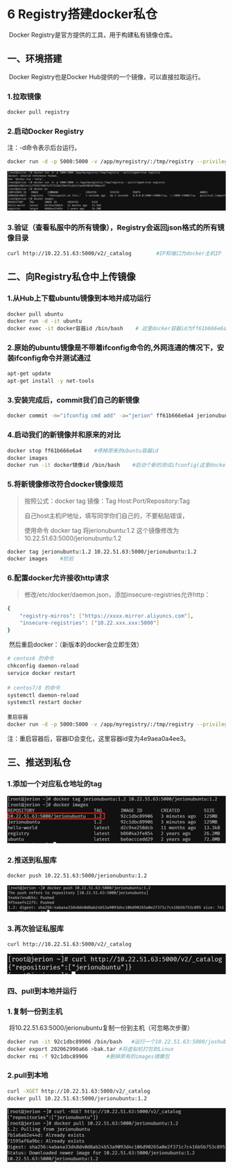 

# 6 Registry搭建docker私仓



​		Docker Registry是官方提供的工具，用于构建私有镜像仓库。

## **一、环境搭建**

​		Docker Registry也是Docker Hub提供的一个镜像，可以直接拉取运行。

### **1.拉取镜像**

```bash
docker pull registry
```

### **2.启动Docker Registry**

注：-d命令表示后台运行。

```bash
docker run -d -p 5000:5000 -v /app/myregistry/:/tmp/registry --privileged=true registry
```

![image-20240425230559694](https://raw.githubusercontent.com/zyx3721/Picbed/main/blog-images/2024/04/25/c08782e2650f1ce58a09dbf171b4e4b4-image-20240425230559694-3d44c8.png)

### **3.验证（查看私服中的所有镜像），Registry会返回json格式的所有镜像目录** 

```bash
curl http://10.22.51.63:5000/v2/_catalog        #IP和端口为docker主机IP
```



## **二、向Registry私仓中上传镜像**

### **1.从Hub上下载ubuntu镜像到本地并成功运行**

```bash
docker pull ubuntu
docker run -d -it ubuntu
docker exec -it docker容器id /bin/bash    # 这里docker容器id为ff61b666e6a4
```

### **2.原始的ubuntu镜像是不带着ifconfig命令的,外网连通的情况下，安装ifconfig命令并测试通过**

```bash
apt-get update
apt-get install -y net-tools
```

### **3.安装完成后，commit我们自己的新镜像**

````bash
docker commit -m="ifconfig cmd add" -a="jerion" ff61b666e6a4 jerionubuntu:1.2
````

### **4.启动我们的新镜像并和原来的对比**

```bash
docker stop ff61b666e6a4    #停掉原来的ubuntu容器id
docker images
docker run -it docker镜像id /bin/bash    #启动个新的测试ifconfig(这里docker镜像id为92c1dbc89906)
```

### **5.将新镜像修改符合docker镜像规范**

> 按照公式：docker tag 镜像：Tag Host:Port/Repository:Tag
>
> 自己host主机IP地址，填写同学你们自己的，不要粘贴错误，
>
> 使用命令 docker tag 将jerionubuntu:1.2 这个镜像修改为10.22.51.63:5000/jerionubuntu:1.2

```bash
docker tag jerionubuntu:1.2 10.22.51.63:5000/jerionubuntu:1.2
docker images    #检验
```

### **6.配置docker允许接收http请求**

> 修改/etc/docker/daemon.json，添加insecure-registries允许http：
>

```bash
{ 
	"registry-mirros": ["https://xxxx.mirror.aliyuncs.com"], 
	"insecure-registries": ["10.22.xxx.xxx:5000"] 
}
```

​		然后重启docker：（新版本的docker会立即生效）

```bash
# centos6 的命令
chkconfig daemon-reload
service docker restart

# centos7/8 的命令
systemctl daemon-reload
systemctl restart docker

重启容器
docker run -d -p 5000:5000 -v /app/myregistry/:/tmp/registry --privileged=true registry
```

注：重启容器后，容器ID会变化，这里容器id变为4e9aea0a4ee3。



## **三、推送到私仓**

### **1.添加一个对应私仓地址的tag**

![image-20240425231730969](https://raw.githubusercontent.com/zyx3721/Picbed/main/blog-images/2024/04/25/df5e9cf9fb0031a4fc8d0615efac7008-image-20240425231730969-b97803.png)

### **2.推送到私服库**

```bash
docker push 10.22.51.63:5000/jerionubuntu:1.2
```

![image-20240425232550471](https://raw.githubusercontent.com/zyx3721/Picbed/main/blog-images/2024/04/25/46829027a4d5a1f3b1b79a18ba99304c-image-20240425232550471-92d49d.png)

### **3.再次验证私服库**

```bash
curl http://10.22.51.63:5000/v2/_catalog
```

![image-20240425232622868](https://raw.githubusercontent.com/zyx3721/Picbed/main/blog-images/2024/04/25/249e688c09adba2c35b4e53b731c6487-image-20240425232622868-a203b9.png)



### **四、pull到本地并运行**

### **1.复制一份到主机**

​		将10.22.51.63:5000/jerionubuntu复制一份到主机（可忽略次步骤）

```bash
docker run -it 92c1dbc89906 /bin/bash	#运行一个10.22.51.63:5000/joshubuntu虚拟机（不加-d退出即停止运行）
docker export 202062990a66 >bak.tar	#将虚拟机打包到Linux
docker rmi -f 92c1dbc89906		#删掉原有的images镜像包
```

### **2.pull到本地**

```bash
curl -XGET http://10.22.51.63:5000/v2/_catalog
docker pull 10.22.51.63:5000/jerionubuntu:1.2
```

![image-20240425235836544](https://raw.githubusercontent.com/zyx3721/Picbed/main/blog-images/2024/04/25/b4cb936666687ad6e9e9f728655b4e60-image-20240425235836544-60fe94.png)
